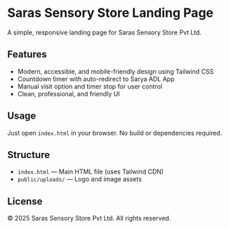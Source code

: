 # Saras Sensory Store Landing Page

A simple, responsive landing page for Saras Sensory Store Pvt Ltd.

## Features

- Modern, accessible, and mobile-friendly design using Tailwind CSS
- Countdown timer with auto-redirect to Sarya ADL App
- Manual visit option and timer stop for user control
- Clean, professional, and friendly UI

## Usage

Just open `index.html` in your browser. No build or dependencies required.

## Structure

- `index.html` — Main HTML file (uses Tailwind CDN)
- `public/uploads/` — Logo and image assets

## License

© 2025 Saras Sensory Store Pvt Ltd. All rights reserved.
